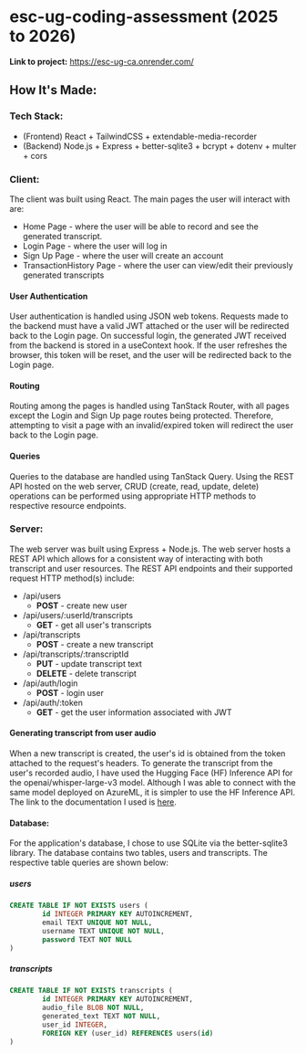 # esc-ug-coding-assessment (2025 to 2026)

**Link to project:** https://esc-ug-ca.onrender.com/

## How It's Made:
### Tech Stack:
* (Frontend) React + TailwindCSS + extendable-media-recorder
* (Backend) Node.js + Express + better-sqlite3 + bcrypt + dotenv + multer + cors

### Client:
The client was built using React. The main pages the user will interact with are: 
* Home Page - where the user will be able to record and see the generated transcript.
* Login Page - where the user will log in
* Sign Up Page - where the user will create an account
* TransactionHistory Page - where the user can view/edit their previously generated transcripts

#### User Authentication
User authentication is handled using JSON web tokens. Requests made to the backend must have a valid JWT attached or the user will be redirected back to the Login page. On successful login, the generated JWT received from the backend is stored in a useContext hook. If the user refreshes the browser, this token will be reset, and the user will be redirected back to the Login page. 

#### Routing
Routing among the pages is handled using TanStack Router, with all pages except the Login and Sign Up page routes being protected. Therefore, attempting to visit a page with an invalid/expired token will redirect the user back to the Login page. 

#### Queries
Queries to the database are handled using TanStack Query. Using the REST API hosted on the web server, CRUD (create, read, update, delete) operations can be performed using appropriate HTTP methods to respective resource endpoints. 

### Server:
The web server was built using Express + Node.js. The web server hosts a REST API which allows for a consistent way of interacting with both transcript and user resources. The REST API endpoints and their supported request HTTP method(s) include: 
* /api/users
  * **POST** - create new user
* /api/users/:userId/transcripts
  * **GET** - get all user's transcripts
* /api/transcripts
  * **POST** - create a new transcript
* /api/transcripts/:transcriptId
  * **PUT** - update transcript text 
  * **DELETE** - delete transcript
* /api/auth/login
  * **POST** - login user
* /api/auth/:token
  * **GET** - get the user information associated with JWT

#### Generating transcript from user audio
When a new transcript is created, the user's id is obtained from the token attached to the request's headers. To generate the transcript from the user's recorded audio, I have used the Hugging Face (HF) Inference API for the openai/whisper-large-v3 model. Although I was able to connect with the same model deployed on AzureML, it is simpler to use the HF Inference API. The link to the documentation I used is [here](https://huggingface.co/docs/inference-providers/tasks/automatic-speech-recognition#api-specification).


#### Database: 
For the application's database, I chose to use SQLite via the better-sqlite3 library. The database contains two tables, users and transcripts. The respective table queries are shown below: 

##### users  
```sql
CREATE TABLE IF NOT EXISTS users (
        id INTEGER PRIMARY KEY AUTOINCREMENT, 
        email TEXT UNIQUE NOT NULL, 
        username TEXT UNIQUE NOT NULL, 
        password TEXT NOT NULL
)
```

##### transcripts 
```sql
CREATE TABLE IF NOT EXISTS transcripts (
        id INTEGER PRIMARY KEY AUTOINCREMENT, 
        audio_file BLOB NOT NULL, 
        generated_text TEXT NOT NULL,
        user_id INTEGER,
        FOREIGN KEY (user_id) REFERENCES users(id)
)
```


